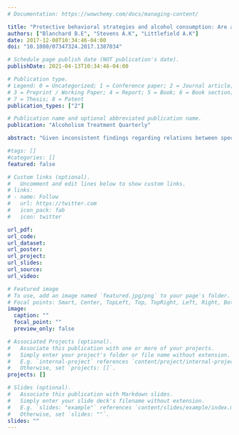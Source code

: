 ```yaml
---
# Documentation: https://wowchemy.com/docs/managing-content/

title: "Protective behavioral strategies and alcohol consumption: Are all strategies equal?"
authors: ["Blanchard B.E", "Stevens A.K", "Littlefield A.K"]
date: 2017-12-08T10:34:46-04:00
doi: "10.1080/07347324.2017.1387034"

# Schedule page publish date (NOT publication's date).
publishDate: 2021-04-13T10:34:46-04:00

# Publication type.
# Legend: 0 = Uncategorized; 1 = Conference paper; 2 = Journal article;
# 3 = Preprint / Working Paper; 4 = Report; 5 = Book; 6 = Book section;
# 7 = Thesis; 8 = Patent
publication_types: ["2"]

# Publication name and optional abbreviated publication name.
publication: "Alcoholism Treatment Quarterly"

abstract: "Given inconsistent findings regarding relations between specific types of alcohol-related protective behavioral strategy use and alcohol outcomes, the current study aimed to examine whether specific strategies vary regarding relations with alcohol consumption. Undergraduate college students (N = 162) completed measures online, including the Protective Behavioral Strategy Scale and assessment of alcohol use. A structural equation modeling framework was used to examine differential item functioning across alcohol quantity and frequency. Four items demonstrated differential item functioning (e.g., Avoid drinking games, Avoid trying to “keep up” or “out-drink” others). Findings support idiographic approaches to assessment in treatment."

#tags: []
#categories: []
featured: false

# Custom links (optional).
#   Uncomment and edit lines below to show custom links.
# links:
# - name: Follow
#   url: https://twitter.com
#   icon_pack: fab
#   icon: twitter

url_pdf:
url_code:
url_dataset:
url_poster:
url_project:
url_slides:
url_source:
url_video:

# Featured image
# To use, add an image named `featured.jpg/png` to your page's folder. 
# Focal points: Smart, Center, TopLeft, Top, TopRight, Left, Right, BottomLeft, Bottom, BottomRight.
image:
  caption: ""
  focal_point: ""
  preview_only: false

# Associated Projects (optional).
#   Associate this publication with one or more of your projects.
#   Simply enter your project's folder or file name without extension.
#   E.g. `internal-project` references `content/project/internal-project/index.md`.
#   Otherwise, set `projects: []`.
projects: []

# Slides (optional).
#   Associate this publication with Markdown slides.
#   Simply enter your slide deck's filename without extension.
#   E.g. `slides: "example"` references `content/slides/example/index.md`.
#   Otherwise, set `slides: ""`.
slides: ""
---
```

